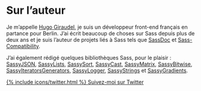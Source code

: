 
# Sur l’auteur

Je m’appelle [Hugo Giraudel](http://hugogiraudel.com), je suis un développeur front-end français en partance pour Berlin. J’ai écrit beaucoup de choses sur Sass depuis plus de deux ans et je suis l’auteur de projets liés à Sass tels que [SassDoc](http://sassdoc.com) et [Sass-Compatibility](http://sass-compatibility.github.io).

J’ai également rédigé quelques bibliothèques Sass, pour le plaisir&nbsp;: [SassyJSON](https://github.com/HugoGiraudel/SassyJSON), [SassyLists](http://sassylists.com), [SassySort](https://github.com/HugoGiraudel/SassySort), [SassyCast](https://github.com/HugoGiraudel/SassyCast), [SassyMatrix](https://github.com/HugoGiraudel/SassyMatrix), [SassyBitwise](https://github.com/HugoGiraudel/SassyBitwise), [SassyIteratorsGenerators](https://github.com/HugoGiraudel/SassyIteratorsGenerators), [SassyLogger](https://github.com/HugoGiraudel/SassyLogger), [SassyStrings](https://github.com/HugoGiraudel/SassyStrings) et [SassyGradients](https://github.com/HugoGiraudel/SassyGradients).

<div class="button-wrapper">
  <a href="https://twitter.com/{{ site.twitter_username }}" target="_blank" class="button">
    {% include icons/twitter.html %}
    Suivez-moi sur Twitter
  </a>
</div>

